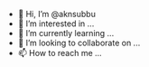 - 👋 Hi, I’m @aknsubbu
- 👀 I’m interested in ...
- 🌱 I’m currently learning ...
- 💞️ I’m looking to collaborate on ...
- 📫 How to reach me ...

<!---
aknsubbu/aknsubbu is a ✨ special ✨ repository because its `README.md` (this file) appears on your GitHub profile.
You can click the Preview link to take a look at your changes.
--->
